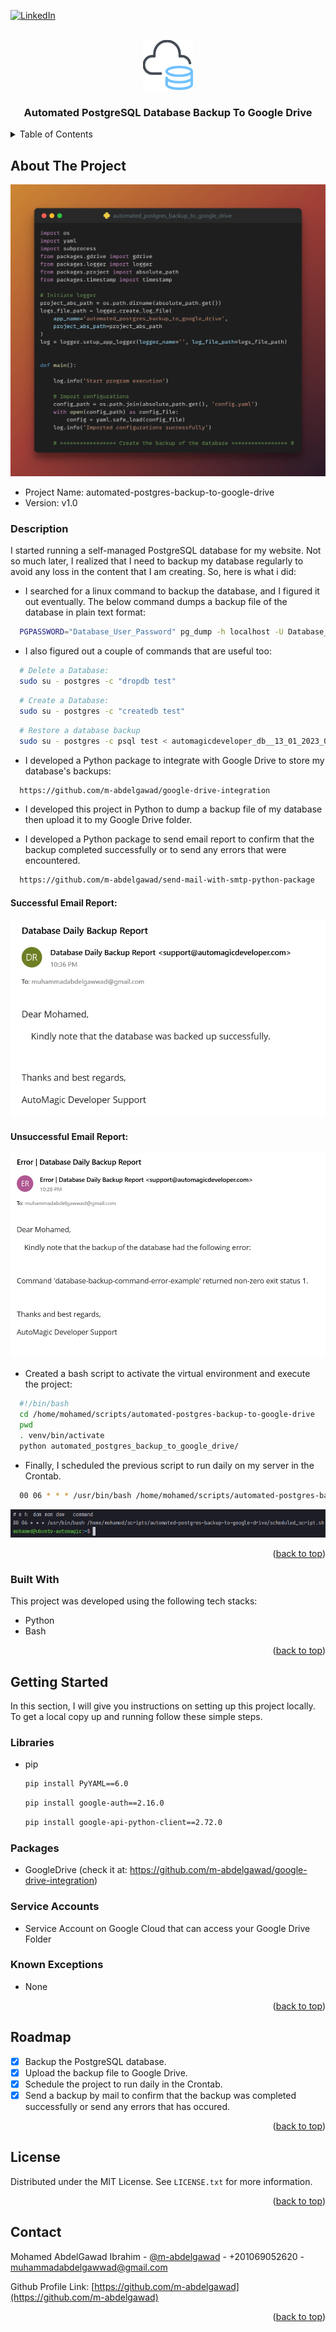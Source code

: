 <!-- PROJECT SHIELDS -->
<!--
*** I'm using markdown "reference style" links for readability.
*** Reference links are enclosed in brackets [ ] instead of parentheses ( ).
*** See the bottom of this document for the declaration of the reference variables
*** for contributors-url, forks-url, etc. This is an optional, concise syntax you may use.
*** https://www.markdownguide.org/basic-syntax/#reference-style-links
-->

<a name="readme-top"></a>

[![LinkedIn][linkedin-shield]][linkedin-url]



<!-- PROJECT LOGO -->
<br />
<div align="center">
    <img src="images/logo.png" alt="Logo" width="80" height="80">

  <h3 align="center">Automated PostgreSQL Database Backup To Google Drive</h3>

</div>



<!-- TABLE OF CONTENTS -->
<details>
  <summary>Table of Contents</summary>
  <ol>
    <li>
      <a href="#about-the-project">About The Project</a>
      <ul>
        <li><a href="#built-with">Built With</a></li>
      </ul>
    </li>
    <li>
      <a href="#getting-started">Getting Started</a>
      <ul>
        <li><a href="#libraries">Libraries</a></li>
        <li><a href="#packages">Packages</a></li>
        <li><a href="#service-accounts">Service Accounts</a></li>
        <li><a href="#known-exceptions">Known Exceptions</a></li>
      </ul>
    </li>
    <li><a href="#roadmap">Roadmap</a></li>
    <li><a href="#license">License</a></li>
    <li><a href="#contact">Contact</a></li>
  </ol>
</details>



<!-- ABOUT THE PROJECT -->
## About The Project

![product-screenshot]

* Project Name: automated-postgres-backup-to-google-drive
* Version: v1.0

### Description

I started running a self-managed PostgreSQL database for my website. Not so much later, I realized that I need to backup my database regularly to avoid any loss in the content that I am creating. So, here is what i did:

* I searched for a linux command to backup the database, and I figured it out eventually. The below command dumps a backup file of the database in plain text format:
```sh
  PGPASSWORD="Database_User_Password" pg_dump -h localhost -U Database_Username -F p Database_Name > Output_File_Name.sql
```
* I also figured out a couple of commands that are useful too:
```sh
  # Delete a Database:
  sudo su - postgres -c "dropdb test"
```
```sh
  # Create a Database:
  sudo su - postgres -c "createdb test"
```
```sh
  # Restore a database backup
  sudo su - postgres -c psql test < automagicdeveloper_db__13_01_2023_06_35_03.sql
```

* I developed a Python package to integrate with Google Drive to store my database's backups:
```sh
  https://github.com/m-abdelgawad/google-drive-integration
```

* I developed this project in Python to dump a backup file of my database then upload it to my Google Drive folder.

* I developed a Python package to send email report to confirm that the backup completed successfully or to send any errors that were encountered.
```sh
  https://github.com/m-abdelgawad/send-mail-with-smtp-python-package
```
#### Successful Email Report:
<img src="images/successful-mail-report.png">

#### Unsuccessful Email Report:
<img src="images/unsuccessful-mail-report.png">

* Created a bash script to activate the virtual environment and execute the project:
```sh
  #!/bin/bash
  cd /home/mohamed/scripts/automated-postgres-backup-to-google-drive
  pwd
  . venv/bin/activate
  python automated_postgres_backup_to_google_drive/
```

* Finally, I scheduled the previous script to run daily on my server in the Crontab.
```sh
  00 06 * * * /usr/bin/bash /home/mohamed/scripts/automated-postgres-backup-to-google-drive/scheduled_script.sh
```
<img src="images/crontab.png">


<p align="right">(<a href="#readme-top">back to top</a>)</p>



### Built With

This project was developed using the following tech stacks:

* Python
* Bash

<p align="right">(<a href="#readme-top">back to top</a>)</p>


<!-- GETTING STARTED -->
## Getting Started

In this section, I will give you instructions on setting up this project locally.
To get a local copy up and running follow these simple steps.

### Libraries

* pip
  
  ```sh
  pip install PyYAML==6.0
  ```
  ```sh
  pip install google-auth==2.16.0
  ```
  ```sh
  pip install google-api-python-client==2.72.0
  ```
  
### Packages
* GoogleDrive (check it at: https://github.com/m-abdelgawad/google-drive-integration)

### Service Accounts
* Service Account on Google Cloud that can access your Google Drive Folder

### Known Exceptions
* None

<p align="right">(<a href="#readme-top">back to top</a>)</p>




<!-- ROADMAP -->
## Roadmap

- [x] Backup the PostgreSQL database.
- [x] Upload the backup file to Google Drive.
- [x] Schedule the project to run daily in the Crontab.
- [x] Send a backup by mail to confirm that the backup was completed successfully or send any errors that has occured.

<p align="right">(<a href="#readme-top">back to top</a>)</p>

<!-- LICENSE -->
## License

Distributed under the MIT License. See `LICENSE.txt` for more information.

<p align="right">(<a href="#readme-top">back to top</a>)</p>



<!-- CONTACT -->
## Contact

Mohamed AbdelGawad Ibrahim - [@m-abdelgawad](https://www.linkedin.com/in/m-abdelgawad/) - +201069052620 - muhammadabdelgawwad@gmail.com

Github Profile Link: [https://github.com/m-abdelgawad](https://github.com/m-abdelgawad)

<p align="right">(<a href="#readme-top">back to top</a>)</p>


<!-- MARKDOWN LINKS & IMAGES -->
<!-- https://www.markdownguide.org/basic-syntax/#reference-style-links -->
[linkedin-shield]: https://img.shields.io/badge/-LinkedIn-black.svg?style=for-the-badge&logo=linkedin&colorB=555
[linkedin-url]: https://www.linkedin.com/in/m-abdelgawad/
[product-screenshot]: images/screenshot.png
